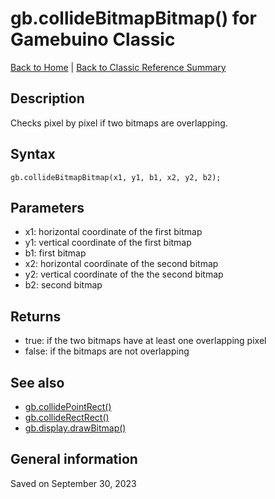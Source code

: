 
# gb.collideBitmapBitmap() for Gamebuino Classic

[Back to Home](./../../../README.MD) | [Back to Classic Reference Summary](./README.MD)

## Description

Checks pixel by pixel if two bitmaps are overlapping.

## Syntax

```
gb.collideBitmapBitmap(x1, y1, b1, x2, y2, b2);
```

## Parameters

- x1: horizontal coordinate of the first bitmap
- y1: vertical coordinate of the first bitmap
- b1: first bitmap
- x2: horizontal coordinate of the second bitmap
- y2: vertical coordinate of the the second bitmap
- b2: second bitmap

## Returns

- true: if the two bitmaps have at least one overlapping pixel
- false: if the bitmaps are not overlapping

## See also

- [gb.collidePointRect()](./gb-collidePointRect.md)
- [gb.collideRectRect()](./gb-collideRectRect.md)
- [gb.display.drawBitmap()](./gb-display-drawBitmap.md)

## General information

Saved on September 30, 2023
